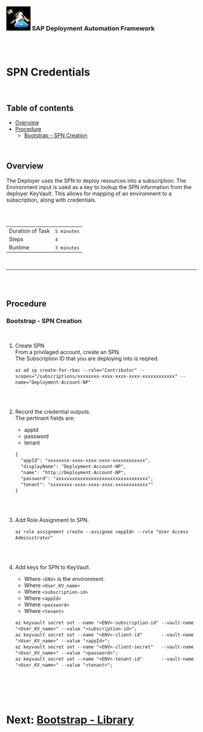 ### <img src="../../../assets/images/UnicornSAPBlack256x256.png" width="64px"> SAP Deployment Automation Framework <!-- omit in toc -->
<br/><br/>

# SPN Credentials <!-- omit in toc -->

<br/>

## Table of contents <!-- omit in toc -->

- [Overview](#overview)
- [Procedure](#procedure)
  - [Bootstrap - SPN Creation](#bootstrap---spn-creation)

<br/>

## Overview

The Deployer uses the SPN to deploy resources into a subscription.
The Environment input is used as a key to lookup the SPN information from the deployer KeyVault.
This allows for mapping of an environment to a subscription, along with credentials.

<br/><br/>

|                  |              |
| ---------------- | ------------ |
| Duration of Task | `5 minutes`  |
| Steps            | `4`          |
| Runtime          | `3 minutes`  |

<br/>

---

<br/><br/>

## Procedure

### Bootstrap - SPN Creation

<br/>

1. Create SPN<br/>
    From a privilaged account, create an SPN.<br/>
    The Subscription ID that you are deploying into is reqired.
    ```
    az ad sp create-for-rbac --role="Contributor" --scopes="/subscriptions/xxxxxxxx-xxxx-xxxx-xxxx-xxxxxxxxxxxx" --name="Deployment-Account-NP"
    ```
    <br/><br/>

2. Record the credential outputs.<br/>
   The pertinant fields are:
   - appId
   - password
   - tenant
    ```
    {
      "appId": "xxxxxxxx-xxxx-xxxx-xxxx-xxxxxxxxxxxx",
      "displayName": "Deployment-Account-NP",
      "name": "http://Deployment-Account-NP",
      "password": "xxxxxxxxxxxxxxxxxxxxxxxxxxxxxxxxxx",
      "tenant": "xxxxxxxx-xxxx-xxxx-xxxx-xxxxxxxxxxxx""
    }
    ```
    <br/><br/>

3. Add Role Assignment to SPN.
    ```
    az role assignment create --assignee <appId> --role "User Access Administrator"
    ```
    <br/><br/>

4. Add keys for SPN to KeyVault.
   - Where `<ENV>` is the environment.
   - Where `<User_KV_name>`
   - Where `<subscription-id>`
   - Where `<appId>`
   - Where `<password>`
   - Where `<tenant>`
    ```
    az keyvault secret set --name "<ENV>-subscription-id" --vault-name "<User_KV_name>" --value "<subscription-id>";
    az keyvault secret set --name "<ENV>-client-id"       --vault-name "<User_KV_name>" --value "<appId>";
    az keyvault secret set --name "<ENV>-client-secret"   --vault-name "<User_KV_name>" --value "<password>";
    az keyvault secret set --name "<ENV>-tenant-id"       --vault-name "<User_KV_name>" --value "<tenant>";
    ```

<br/><br/><br/><br/>


# Next: [Bootstrap - Library](03-bootstrap-library.md) <!-- omit in toc -->

